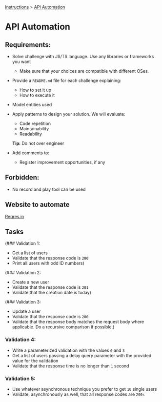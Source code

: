 [Instructions](../INSTRUCTIONS.md) > [API Automation](API%20Automation.md)

# API Automation
## Requirements:
- Solve challenge with JS/TS language. Use any libraries or frameworks you want
  - Make sure that your choices are compatible with different OSes.
- Provide a `README.md` file for each challenge explaining:
  - How to set it up
  - How to execute it
- Model entities used
- Apply patterns to design your solution. We will evaluate:
  - Code repetition
  - Maintainability
  - Readability

  **Tip:** Do not over engineer

- Add comments to:
  - Register improvement opportunities, if any

## Forbidden:
- No record and play tool can be used

## Website to automate
[Reqres.in](https://reqres.in/)

## Tasks

(### Validation 1:
  - Get a list of users
  - Validate that the response code is `200`
  - Print all users with odd ID numbers)

(### Validation 2:
  - Create a new user
  - Validate that the response code is `201`
  - Validate that the creation date is today)

(### Validation 3:
  - Update a user
  - Validate that the response code is `200`
  - Validate that the response body matches the request body where applicable. Do a recursive comparison if possible.)

### Validation 4:
  - Write a parameterized validation with the values `0` and `3`
  - Get a list of users passing a delay query parameter with the provided value for the validation
  - Validate that the response time is no longer than `1` second

### Validation 5:
  - Use whatever asynchronous technique you prefer to get `10` single users
  - Validate, asynchronously as well, that all response codes are `200s`
